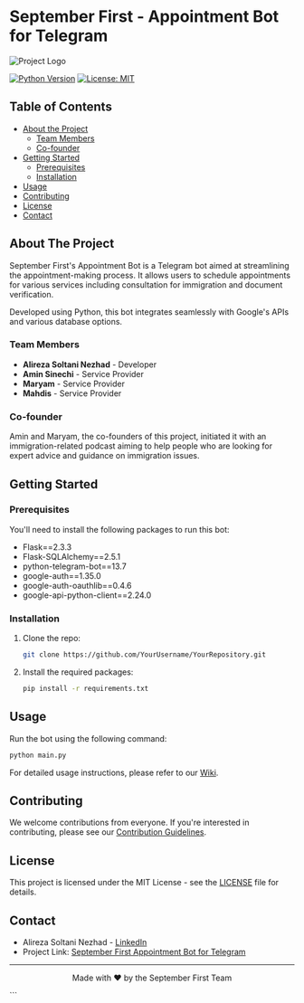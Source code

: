 # September First - Appointment Bot for Telegram

![Project Logo](logo.png)

[![Python Version](https://img.shields.io/badge/python-3.x-brightgreen)](https://python.org)
[![License: MIT](https://img.shields.io/badge/License-MIT-blue.svg)](https://opensource.org/licenses/MIT)

## Table of Contents

- [About the Project](#about-the-project)
  - [Team Members](#team-members)
  - [Co-founder](#co-founder)
- [Getting Started](#getting-started)
  - [Prerequisites](#prerequisites)
  - [Installation](#installation)
- [Usage](#usage)
- [Contributing](#contributing)
- [License](#license)
- [Contact](#contact)

## About The Project

September First's Appointment Bot is a Telegram bot aimed at streamlining the appointment-making process. It allows users to schedule appointments for various services including consultation for immigration and document verification.

Developed using Python, this bot integrates seamlessly with Google's APIs and various database options.

### Team Members

- **Alireza Soltani Nezhad** - Developer
- **Amin Sinechi** - Service Provider
- **Maryam** - Service Provider
- **Mahdis** - Service Provider

### Co-founder

Amin and Maryam, the co-founders of this project, initiated it with an immigration-related podcast aiming to help people who are looking for expert advice and guidance on immigration issues.

## Getting Started

### Prerequisites

You'll need to install the following packages to run this bot:

- Flask==2.3.3
- Flask-SQLAlchemy==2.5.1
- python-telegram-bot==13.7
- google-auth==1.35.0
- google-auth-oauthlib==0.4.6
- google-api-python-client==2.24.0

### Installation

1. Clone the repo:
    ```sh
    git clone https://github.com/YourUsername/YourRepository.git
    ```
2. Install the required packages:
    ```sh
    pip install -r requirements.txt
    ```

## Usage

Run the bot using the following command:

```sh
python main.py
```

For detailed usage instructions, please refer to our [Wiki](https://github.com/YourUsername/YourRepository/wiki).

## Contributing

We welcome contributions from everyone. If you're interested in contributing, please see our [Contribution Guidelines](CONTRIBUTING.md).

## License

This project is licensed under the MIT License - see the [LICENSE](LICENSE) file for details.

## Contact

- Alireza Soltani Nezhad - [LinkedIn](https://linkedin.com/in/alirezasoltaninezhad)
- Project Link: [September First Appointment Bot for Telegram](https://t.me/September_First_Bot)

---

<p align="center">
  Made with ❤️ by the September First Team
</p>
```
